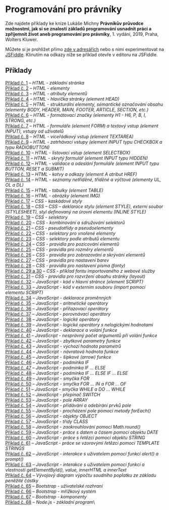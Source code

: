 # Programování pro právníky
Zde najdete příklady ke knize Lukáše Michny __Právníkův průvodce možnostmi, jak si se znalostí základů programování usnadnit práci a zpříjemnit život aneb programování pro právníky__, 1. vydání, 2019, Praha, Wolters Kluwer.

Můžete si je prohlížet přímo [zde v adresářích](/priklady/) nebo s nimi experimentovat na [JSFiddle](https://jsfiddle.net/). Klinutím na odkazy níže se příklad otevře v editoru na JSFiddle.

## Příklady
[Příklad č. 1](https://jsfiddle.net/gh/get/library/pure/mobeetle/programovani_pro_pravniky_2019/tree/master/priklady/priklad_01/) – 
_HTML - základní stránka_\
[Příklad č. 2](https://jsfiddle.net/gh/get/library/pure/mobeetle/programovani_pro_pravniky_2019/tree/master/priklady/priklad_02/) – 
_HTML - elementy_\
[Příklad č. 3](https://jsfiddle.net/gh/get/library/pure/mobeetle/programovani_pro_pravniky_2019/tree/master/priklady/priklad_03/) – 
_HTML - atributy elementů_\
[Příklad č. 4](https://jsfiddle.net/gh/get/library/pure/mobeetle/programovani_pro_pravniky_2019/tree/master/priklady/priklad_04/) – 
_HTML - hlavička stránky (element HEAD)_\
[Příklad č. 5](https://jsfiddle.net/gh/get/library/pure/mobeetle/programovani_pro_pravniky_2019/tree/master/priklady/priklad_05/) – 
_HTML - strukturální elementy, sémantické označování obsahu (elementy BODY, HEADER, MAIN, FOOTER, ARTICLE, SECTION, etc.)_\
[Příklad č. 6](https://jsfiddle.net/gh/get/library/pure/mobeetle/programovani_pro_pravniky_2019/tree/master/priklady/priklad_06/) – 
_HTML - formátovací značky (elementy H1 - H6, P, B, I, STRONG, etc.)_\
[Příklad č. 7](https://jsfiddle.net/gh/get/library/pure/mobeetle/programovani_pro_pravniky_2019/tree/master/priklady/priklad_07/) – 
_HTML - formuláře (element FORM) a textový vstup (element INPUT), vstupy od uživatelů_\
[Příklad č. 8](https://jsfiddle.net/gh/get/library/pure/mobeetle/programovani_pro_pravniky_2019/tree/master/priklady/priklad_08/) – 
_HTML - víceřádkový vstup (element TEXTAREA)_\
[Příklad č. 9](https://jsfiddle.net/gh/get/library/pure/mobeetle/programovani_pro_pravniky_2019/tree/master/priklady/priklad_09/) – 
_HTML - zatrhávací vstupy (element INPUT typu CHECKBOX a typu RADIOBUTTON)_\
[Příklad č. 10](https://jsfiddle.net/gh/get/library/pure/mobeetle/programovani_pro_pravniky_2019/tree/master/priklady/priklad_10/) – 
_HTML - listovací vstup (element SELECTBOX)_\
[Příklad č. 11](https://jsfiddle.net/gh/get/library/pure/mobeetle/programovani_pro_pravniky_2019/tree/master/priklady/priklad_11/) – 
_HTML - skrytý formulář (element INPUT typu HIDDEN)_\
[Příklad č. 12](https://jsfiddle.net/gh/get/library/pure/mobeetle/programovani_pro_pravniky_2019/tree/master/priklady/priklad_12/) – 
_HTML - validace a odeslání formuláře (element INPUT typu BUTTON, RESET a SUBMIT)_\
[Příklad č. 13](https://jsfiddle.net/gh/get/library/pure/mobeetle/programovani_pro_pravniky_2019/tree/master/priklady/priklad_13/) – 
_HTML - kotvy a odkazy (element A atribut HREF)_\
[Příklad č. 14](https://jsfiddle.net/gh/get/library/pure/mobeetle/programovani_pro_pravniky_2019/tree/master/priklady/priklad_14/) – 
_HTML - seznamy netříděné, tříděné a výčtové (elementy UL, OL a DL)_\
[Příklad č. 15](https://jsfiddle.net/gh/get/library/pure/mobeetle/programovani_pro_pravniky_2019/tree/master/priklady/priklad_15/) – 
_HTML - tabulky (element TABLE)_\
[Příklad č. 16](https://jsfiddle.net/gh/get/library/pure/mobeetle/programovani_pro_pravniky_2019/tree/master/priklady/priklad_16/) – 
_HTML - obrázky (element IMG)_\
[Příklad č. 17](https://jsfiddle.net/gh/get/library/pure/mobeetle/programovani_pro_pravniky_2019/tree/master/priklady/priklad_17/) – 
_CSS - kaskádové styly_\
[Příklad č. 18](https://jsfiddle.net/gh/get/library/pure/mobeetle/programovani_pro_pravniky_2019/tree/master/priklady/priklad_18/) – 
_CSS – CSS – deklarace stylu (element STYLE), externí soubor (STYLESHEET), styl definovaný na úrovni elementu (INLINE STYLE)_\
[Příklad č. 19](https://jsfiddle.net/gh/get/library/pure/mobeetle/programovani_pro_pravniky_2019/tree/master/priklady/priklad_19/) – 
_CSS - selektory_\
[Příklad č. 20](https://jsfiddle.net/gh/get/library/pure/mobeetle/programovani_pro_pravniky_2019/tree/master/priklady/priklad_20/) – 
_CSS - kombinování a sdružování selektorů_\
[Příklad č. 21](https://jsfiddle.net/gh/get/library/pure/mobeetle/programovani_pro_pravniky_2019/tree/master/priklady/priklad_21/) – 
_CSS - pseudotřídy a pseudoelementy_\
[Příklad č. 22](https://jsfiddle.net/gh/get/library/pure/mobeetle/programovani_pro_pravniky_2019/tree/master/priklady/priklad_22/) – 
_CSS - selektory pro vnořené elementy_\
[Příklad č. 23](https://jsfiddle.net/gh/get/library/pure/mobeetle/programovani_pro_pravniky_2019/tree/master/priklady/priklad_23/) – 
_CSS - selektory podle atributů elementu_\
[Příklad č. 24](https://jsfiddle.net/gh/get/library/pure/mobeetle/programovani_pro_pravniky_2019/tree/master/priklady/priklad_24/) – 
_CSS - pravidla pro pozicování elementů_\
[Příklad č. 25](https://jsfiddle.net/gh/get/library/pure/mobeetle/programovani_pro_pravniky_2019/tree/master/priklady/priklad_25/) – 
_CSS - pravidla pro rozměry elementů_\
[Příklad č. 26](https://jsfiddle.net/gh/get/library/pure/mobeetle/programovani_pro_pravniky_2019/tree/master/priklady/priklad_26/) – 
_CSS - pravidla pro zobrazování a skrývání elementů_\
[Příklad č. 27](https://jsfiddle.net/gh/get/library/pure/mobeetle/programovani_pro_pravniky_2019/tree/master/priklady/priklad_27/) – 
_CSS - pravidla pro nastavení barev_\
[Příklad č. 28](https://jsfiddle.net/gh/get/library/pure/mobeetle/programovani_pro_pravniky_2019/tree/master/priklady/priklad_28/) – 
_CSS - pravidla pro nastavení písma (fonty)_\
[Příklad č. 29 a 30](https://jsfiddle.net/gh/get/library/pure/mobeetle/programovani_pro_pravniky_2019/tree/master/priklady/priklad_29_30/) – 
_CSS - příklad fontu importovaného z webové služby_\
[Příklad č. 31](https://jsfiddle.net/gh/get/library/pure/mobeetle/programovani_pro_pravniky_2019/tree/master/priklady/priklad_31/) – 
_CSS - pravidla pro rozvržení obsahu stránky (layout)_\
[Příklad č. 32](https://jsfiddle.net/gh/get/library/pure/mobeetle/programovani_pro_pravniky_2019/tree/master/priklady/priklad_32/) – 
_JavaScript - kód v hlavní stránce (element SCRIPT)_\
[Příklad č. 33](https://jsfiddle.net/gh/get/library/pure/mobeetle/programovani_pro_pravniky_2019/tree/master/priklady/priklad_33/) – 
_JavaScript - kód v externím souboru (import pomocí elementu SCRIPT)_\
[Příklad č. 34](https://jsfiddle.net/gh/get/library/pure/mobeetle/programovani_pro_pravniky_2019/tree/master/priklady/priklad_34/) – 
_JavaScript - deklarace proměnných_\
[Příklad č. 35](https://jsfiddle.net/gh/get/library/pure/mobeetle/programovani_pro_pravniky_2019/tree/master/priklady/priklad_35/) – 
_JavaScript - aritmetické operátory_\
[Příklad č. 36](https://jsfiddle.net/gh/get/library/pure/mobeetle/programovani_pro_pravniky_2019/tree/master/priklady/priklad_36/) – 
_JavaScript - přiřazovací operátory_\
[Příklad č. 37](https://jsfiddle.net/gh/get/library/pure/mobeetle/programovani_pro_pravniky_2019/tree/master/priklady/priklad_37/) – 
_JavaScript - porovnávací operátory_\
[Příklad č. 38](https://jsfiddle.net/gh/get/library/pure/mobeetle/programovani_pro_pravniky_2019/tree/master/priklady/priklad_38/) – 
_JavaScript - logické operátory_\
[Příklad č. 39](https://jsfiddle.net/gh/get/library/pure/mobeetle/programovani_pro_pravniky_2019/tree/master/priklady/priklad_39/) – 
_JavaScript - logické operátory s nelogickými hodnotami_\
[Příklad č. 40](https://jsfiddle.net/gh/get/library/pure/mobeetle/programovani_pro_pravniky_2019/tree/master/priklady/priklad_40/) – 
_JavaScript - deklarace a volání funkce_\
[Příklad č. 41](https://jsfiddle.net/gh/get/library/pure/mobeetle/programovani_pro_pravniky_2019/tree/master/priklady/priklad_41/) – 
_JavaScript - nesprávný počet argumentů při volání funkce_\
[Příklad č. 42](https://jsfiddle.net/gh/get/library/pure/mobeetle/programovani_pro_pravniky_2019/tree/master/priklady/priklad_42/) – 
_JavaScript - zbytkové parametry funkce_\
[Příklad č. 43](https://jsfiddle.net/gh/get/library/pure/mobeetle/programovani_pro_pravniky_2019/tree/master/priklady/priklad_43/) – 
_JavaScript - výchozí hodnota parametrů_\
[Příklad č. 44](https://jsfiddle.net/gh/get/library/pure/mobeetle/programovani_pro_pravniky_2019/tree/master/priklady/priklad_44/) – 
_JavaScript - návratová hodnota funkce_\
[Příklad č. 45](https://jsfiddle.net/gh/get/library/pure/mobeetle/programovani_pro_pravniky_2019/tree/master/priklady/priklad_45/) – 
_JavaScript - šipkové (arrow) funkce_\
[Příklad č. 46](https://jsfiddle.net/gh/get/library/pure/mobeetle/programovani_pro_pravniky_2019/tree/master/priklady/priklad_46/) – 
_JavaScript - podmínka IF_\
[Příklad č. 47](https://jsfiddle.net/gh/get/library/pure/mobeetle/programovani_pro_pravniky_2019/tree/master/priklady/priklad_47/) – 
_JavaScript - podmínka IF ... ELSE_\
[Příklad č. 48](https://jsfiddle.net/gh/get/library/pure/mobeetle/programovani_pro_pravniky_2019/tree/master/priklady/priklad_48/) – 
_JavaScript - podmínka IF ... ELSE IF ... ELSE_\
[Příklad č. 49](https://jsfiddle.net/gh/get/library/pure/mobeetle/programovani_pro_pravniky_2019/tree/master/priklady/priklad_49/) – 
_JavaScript - smyčka FOR_\
[Příklad č. 50](https://jsfiddle.net/gh/get/library/pure/mobeetle/programovani_pro_pravniky_2019/tree/master/priklady/priklad_50/) – 
_JavaScript - smyčka FOR ... IN a FOR ... OF_\
[Příklad č. 51](https://jsfiddle.net/gh/get/library/pure/mobeetle/programovani_pro_pravniky_2019/tree/master/priklady/priklad_51/) – 
_JavaScript - smyčka WHILE a DO ... WHILE_\
[Příklad č. 52](https://jsfiddle.net/gh/get/library/pure/mobeetle/programovani_pro_pravniky_2019/tree/master/priklady/priklad_52/) – 
_JavaScript - přepínač SWITCH_\
[Příklad č. 53](https://jsfiddle.net/gh/get/library/pure/mobeetle/programovani_pro_pravniky_2019/tree/master/priklady/priklad_53/) – 
_JavaScript - pole ARRAY_\
[Příklad č. 54](https://jsfiddle.net/gh/get/library/pure/mobeetle/programovani_pro_pravniky_2019/tree/master/priklady/priklad_54/) – 
_JavaScript - přidávání a odebírání prvků pole_\
[Příklad č. 55](https://jsfiddle.net/gh/get/library/pure/mobeetle/programovani_pro_pravniky_2019/tree/master/priklady/priklad_55/) – 
_JavaScript - procházení pole pomocí metody forEach()_\
[Příklad č. 56](https://jsfiddle.net/gh/get/library/pure/mobeetle/programovani_pro_pravniky_2019/tree/master/priklady/priklad_56/) – 
_JavaScript - objekty OBJECT_\
[Příklad č. 57](https://jsfiddle.net/gh/get/library/pure/mobeetle/programovani_pro_pravniky_2019/tree/master/priklady/priklad_57/) – 
_JavaScript - třídy CLASS_\
[Příklad č. 58](https://jsfiddle.net/gh/get/library/pure/mobeetle/programovani_pro_pravniky_2019/tree/master/priklady/priklad_58/) – 
_JavaScript - zaokrouhlování pomocí Math.round()_\
[Příklad č. 59](https://jsfiddle.net/gh/get/library/pure/mobeetle/programovani_pro_pravniky_2019/tree/master/priklady/priklad_59/) – 
_JavaScript - práce s datem a časem pomocí objektu DATE_\
[Příklad č. 60](https://jsfiddle.net/gh/get/library/pure/mobeetle/programovani_pro_pravniky_2019/tree/master/priklady/priklad_60/) – 
_JavaScript - práce s řetězci pomocí objektu STRING_\
[Příklad č. 61](https://jsfiddle.net/gh/get/library/pure/mobeetle/programovani_pro_pravniky_2019/tree/master/priklady/priklad_61/) – 
_JavaScript - práce se vzorovými řetězci pomocí TEMPLATE STRINGS_\
[Příklad č. 62](https://jsfiddle.net/gh/get/library/pure/mobeetle/programovani_pro_pravniky_2019/tree/master/priklady/priklad_62/) – 
_JavaScript - interakce s uživatelem pomocí funkcí alert() a prompt()_\
[Příklad č. 63](https://jsfiddle.net/gh/get/library/pure/mobeetle/programovani_pro_pravniky_2019/tree/master/priklady/priklad_63/) – 
_JavaScript - interakce s uživatelem pomocí funkcí a vlastností getElementById(), value, innerHTML a innerText_\
[Příklad č. 64](https://jsfiddle.net/gh/get/library/pure/mobeetle/programovani_pro_pravniky_2019/tree/master/priklady/priklad_64/) – 
_Vývojový diagram výpočtu soudního poplatku ze základu peněžité částky_\
[Příklad č. 65](https://jsfiddle.net/gh/get/library/pure/mobeetle/programovani_pro_pravniky_2019/tree/master/priklady/priklad_65/) – 
_Bootstrap - uživatelské rozhraní_\
[Příklad č. 66](https://jsfiddle.net/gh/get/library/pure/mobeetle/programovani_pro_pravniky_2019/tree/master/priklady/priklad_66/) – 
_Bootstrap - mřížkový systém_\
[Příklad č. 67](https://jsfiddle.net/gh/get/library/pure/mobeetle/programovani_pro_pravniky_2019/tree/master/priklady/priklad_67/) – 
_Bootstrap - komponenty_\
[Příklad č. 68](https://jsfiddle.net/gh/get/library/pure/mobeetle/programovani_pro_pravniky_2019/tree/master/priklady/priklad_68/) – 
_Node.js - základní program_\